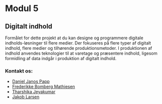 # Modul 5

## Digitalt indhold

Formålet for dette projekt at du kan designe og programmere digitale indholds-løsninger til flere medier. Der fokuseres på flere typer af digitalt indhold, flere medier og tilhørende produktionsmetoder. I produktionen af indhold anvendes teknologier til at varetage og præsentere indhold, ligesom formidling af data indgår i produktion af digitalt indhold.

### Kontakt os:

- [Daniel Janos Papp](https://www.linkedin.com/in/daniel-janos-papp-22013b152/)
- [Frederikke Bomberg Mathiesen](https://www.linkedin.com/in/frederikke-bomberg-mathiesen-a406b51b6/)
- [Tharshika Jeyakumar](https://www.linkedin.com/in/frederikke-bomberg-mathiesen-a406b51b6/)
- [Jakob Larsen](https://www.linkedin.com/in/jakob%2Dlarsen%2D4867871b6/)
